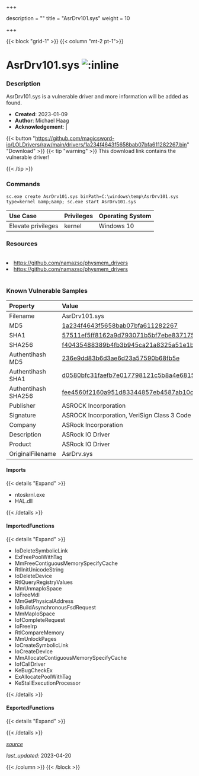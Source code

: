 +++

description = ""
title = "AsrDrv101.sys"
weight = 10

+++


{{< block "grid-1" >}}
{{< column "mt-2 pt-1">}}


# AsrDrv101.sys ![:inline](/images/twitter_verified.png) 


### Description

AsrDrv101.sys is a vulnerable driver and more information will be added as found.

- **Created**: 2023-01-09
- **Author**: Michael Haag
- **Acknowledgement**:  | [](https://twitter.com/)

{{< button "https://github.com/magicsword-io/LOLDrivers/raw/main/drivers/1a234f4643f5658bab07bfa611282267.bin" "Download" >}}
{{< tip "warning" >}}
This download link contains the vulnerable driver!

{{< /tip >}}

### Commands

```
sc.exe create AsrDrv101.sys binPath=C:\windows\temp\AsrDrv101.sys type=kernel &amp;&amp; sc.exe start AsrDrv101.sys
```

| Use Case | Privileges | Operating System | 
|:---- | ---- | ---- |
| Elevate privileges | kernel | Windows 10 |

### Resources
<br>
<li><a href=" https://github.com/namazso/physmem_drivers"> https://github.com/namazso/physmem_drivers</a></li>
<li><a href="https://github.com/namazso/physmem_drivers">https://github.com/namazso/physmem_drivers</a></li>
<br>

### Known Vulnerable Samples

| Property           | Value |
|:-------------------|:------|
| Filename           | AsrDrv101.sys |
| MD5                | [1a234f4643f5658bab07bfa611282267](https://www.virustotal.com/gui/file/1a234f4643f5658bab07bfa611282267) |
| SHA1               | [57511ef5ff8162a9d793071b5bf7ebe8371759de](https://www.virustotal.com/gui/file/57511ef5ff8162a9d793071b5bf7ebe8371759de) |
| SHA256             | [f40435488389b4fb3b945ca21a8325a51e1b5f80f045ab019748d0ec66056a8b](https://www.virustotal.com/gui/file/f40435488389b4fb3b945ca21a8325a51e1b5f80f045ab019748d0ec66056a8b) |
| Authentihash MD5   | [236e9dd83b6d3ae6d23a57590b68fb5e](https://www.virustotal.com/gui/search/authentihash%253A236e9dd83b6d3ae6d23a57590b68fb5e) |
| Authentihash SHA1  | [d0580bfc31faefb7e017798121c5b8a4e68155f9](https://www.virustotal.com/gui/search/authentihash%253Ad0580bfc31faefb7e017798121c5b8a4e68155f9) |
| Authentihash SHA256| [fee4560f2160a951d83344857eb4587ab10c1cfd8c5cfc23b6f06bef8ebcd984](https://www.virustotal.com/gui/search/authentihash%253Afee4560f2160a951d83344857eb4587ab10c1cfd8c5cfc23b6f06bef8ebcd984) |
| Publisher         | ASROCK Incorporation |
| Signature         | ASROCK Incorporation, VeriSign Class 3 Code Signing 2010 CA, VeriSign   |
| Company           | ASRock Incorporation |
| Description       | ASRock IO Driver |
| Product           | ASRock IO Driver |
| OriginalFilename  | AsrDrv.sys |


#### Imports
{{< details "Expand" >}}
* ntoskrnl.exe
* HAL.dll

{{< /details >}}
#### ImportedFunctions
{{< details "Expand" >}}
* IoDeleteSymbolicLink
* ExFreePoolWithTag
* MmFreeContiguousMemorySpecifyCache
* RtlInitUnicodeString
* IoDeleteDevice
* RtlQueryRegistryValues
* MmUnmapIoSpace
* IoFreeMdl
* MmGetPhysicalAddress
* IoBuildAsynchronousFsdRequest
* MmMapIoSpace
* IofCompleteRequest
* IoFreeIrp
* RtlCompareMemory
* MmUnlockPages
* IoCreateSymbolicLink
* IoCreateDevice
* MmAllocateContiguousMemorySpecifyCache
* IofCallDriver
* KeBugCheckEx
* ExAllocatePoolWithTag
* KeStallExecutionProcessor

{{< /details >}}
#### ExportedFunctions
{{< details "Expand" >}}

{{< /details >}}


[*source*](https://github.com/magicsword-io/LOLDrivers/tree/main/yaml/asrdrv101.yaml)

*last_updated:* 2023-04-20








{{< /column >}}
{{< /block >}}
